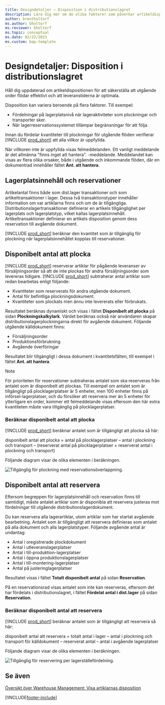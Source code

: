 ```yaml
---
title: Designdetaljer – Disposition i distributionslagret
description: Lära dig mer om de olika faktorer som påverkar artikeldispositionen i distributionslagret.
author: brentholtorf
ms.author: bholtorf
ms.reviewer: bholtorf
ms.topic: conceptual
ms.date: 02/22/2023
ms.custom: bap-template
---
```

# <a name="design-details-availability-in-the-warehouse"></a>Designdetaljer: Disposition i distributionslagret

Håll dig uppdaterad om artikeldispositionen för att säkerställa att utgående order flödar effektivt och att leveranstiderna är optimala.  

Disposition kan variera beroende på flera faktorer. Till exempel:

* Fördelningar på lagerplatsnivå när lageraktiviteter som plockningar och transporter sker.
* När lagerreservationssystemet tillämpar begränsningar för att följa.

Innan du fördelar kvantiteter till plockningar för utgående flöden verifierar [!INCLUDE [prod_short](includes/prod_short.md)] att alla villkor är uppfyllda.

När villkoren inte är uppfyllda visas felmeddelanden. Ett vanligt meddelande är det allmänna "finns inget att hantera". -meddelande. Meddelandet kan visas av flera olika orsaker, både i utgående och inkommande flöden, där en dokumentrad innehåller fältet **Ant. att hantera**.

## <a name="bin-content-and-reservations"></a>Lagerplatsinnehåll och reservationer

Artikelantal finns både som dist.lager transaktioner och som artikeltransaktioner i lager. Dessa två transaktionstyper innehåller information om var artiklarna finns och om de är tillgängliga. Distributionslagertransaktioner definierar en artikels tillgänglighet per lagerplats och lagerplatstyp, vilket kallas lagerplatsinnehåll. Artikeltransaktioner definierar en artikels disposition genom dess reservation till avgående dokument.  

[!INCLUDE [prod_short](includes/prod_short.md)] beräknar den kvantitet som är tillgänglig för plockning när lagerplatsinnehållet kopplas till reservationer.  

## <a name="quantity-available-to-pick"></a>Disponibelt antal att plocka

[!INCLUDE [prod_short](includes/prod_short.md)] reserverar artiklar för pågående leveranser av försäljningsorder så att de inte plockas för andra försäljningsorder som levereras tidigare. [!INCLUDE [prod_short](includes/prod_short.md)] subtraherar antal artiklar som redan bearbetas enligt följande:

* Kvantiteter som reserverats för andra utgående dokument.
* Antal för befintliga plockningsdokument.
* Kvantiteter som plockats men ännu inte levererats eller förbrukats.  

Resultatet beräknas dynamiskt och visas i fältet **Disponibelt att plocka** på sidan **Plockningskalkylark**. Värdet beräknas också när användaren skapar distributionslagerplockningarna direkt för avgående dokument. Följande utgående källdokument finns:

* Försäljningsorder
* Produktionsförbrukning
* Avgående överföringar

Resultatet blir tillgängligt i dessa dokument i kvantitetsfälten, till exempel i fältet **Ant. att hantera**.  

> [!NOTE]  
> För prioriteten för reservationer subtraheras antalet som ska reserveras från antalet som är disponibelt att plockas. Till exempel om antalet som är tillgängligt på plocklagerplatser är 5 enheter, men 100 enheter finns på införsel-lagerplatser, och du försöker att reservera mer än 5 enheter för ytterligare en order, kommer ett felmeddelande visas eftersom den här extra kvantiteten måste vara tillgänglig på plocklagerplatser.  

### <a name="calculating-the-quantity-available-to-pick"></a>Beräknar disponibelt antal att plocka

[!INCLUDE [prod_short](includes/prod_short.md)] beräknar antalet som är tillgängligt att plocka så här:  

disponibelt antal att plocka = antal på plocklagerplatser – antal i plockning och transport – (reserverat antal på plocklagerplatser + reserverat antal i plockning och transport)  

Följande diagram visar de olika elementen i beräkningen.  

![Tillgänglig för plockning med reservationsöverlappning.](media/design_details_warehouse_management_availability_2.png "Tillgänglig för plockning med reservationsöverlappning")  

## <a name="quantity-available-to-reserve"></a>Disponibelt antal att reservera

Eftersom begreppen för lagerplatsinnehåll och reservation finns till samtidigt, måste antalet artiklar som är disponibla att reservera justeras mot fördelningar till utgående distributionslagerdokument.  

Du kan reservera alla lagerartiklar, utom artiklar som har startat avgående bearbetning. Antalet som är tillgängligt att reservera definieras som antalet på alla dokument och alla lagerplatstyper. Följande avgående antal är undantag:  

* Antal i oregistrerade plockdokument  
* Antal i utleveranslagerplatser  
* Antal i till-produktion-lagerplatser  
* Antal i öppna produktionslagerplatser  
* Antal i till-montering-lagerplatser  
* Antal på justeringlagerplatser  

Resultatet visas i fältet **Totalt disponibelt antal** på sidan **Reservation**.  

På en reservationsrad visas antalet som inte kan reserveras, eftersom det har fördelats i distributionslagret, i fältet **Fördelat antal i dist.lager** på sidan **Reservation**.  

### <a name="calculating-the-quantity-available-to-reserve"></a>Beräknar disponibelt antal att reservera

[!INCLUDE [prod_short](includes/prod_short.md)] beräknar antalet som är tillgängligt att reservera så här:  

disponibelt antal att reservera = totalt antal i lager – antal i plockning och transport för källdokument – reserverat antal – antal i avgående lagerplatser  

Följande diagram visar de olika elementen i beräkningen.  

![Tillgänglig för reservering per lagerställefördelning.](media/design_details_warehouse_management_availability_3.png "Tillgänglig för reservering per lagerställefördelning")  

## <a name="see-also"></a>Se även

[Översikt över Warehouse Management: ](design-details-warehouse-management.md)
[Visa artiklarnas disposition](inventory-how-availability-overview.md)


[!INCLUDE[footer-include](includes/footer-banner.md)]

